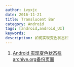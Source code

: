 ```yaml
---
author: ivyxjc
date: 2016-11-21
title: Translucent Bar
category: Android
tags: [android,android_UI]
keywords:
description: 如何实现变色状态栏
---
```


1. [Android 实现变色状态栏 ](http://blog.csdn.net/sbsujjbcy/article/details/)<br>[archive.org备份页面](http://web.archive.org/web/20160421191353/http://blog.csdn.net/sbsujjbcy/article/details/48370371)

